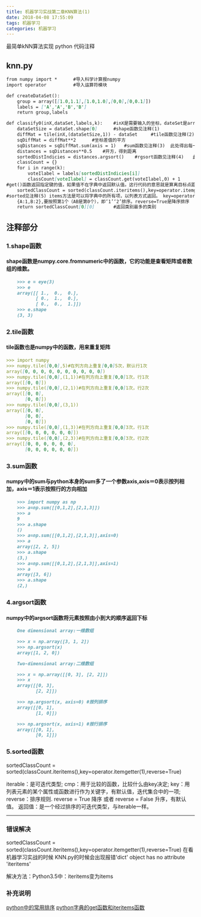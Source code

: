 ```yaml
---
title: 机器学习实战第二章KNN算法(1)
date: 2018-04-08 17:55:09
tags: 机器学习
categories: 机器学习
---
```


最简单kNN算法实现
python 代码注释

<!-- more -->

## knn.py
```markdown
from numpy import *      #导入科学计算报numpy
import operator          #导入运算符模块

def createDataSet():
	group = array([[1.0,1.1],[1.0,1.0],[0,0],[0,0.1]])
    labels = ['A','A','B','B']
    return group,labels

def classify0(inX,dataSet,labels,k):	#inX是需要输入的坐标，dateSet是array,labels是标签，k是k个最邻近数据
	dataSetSize = dataSet.shape[0]		#shape函数见注释(1)
	diffMat = tile(inX,(dataSetSize,1)) - dataSet　　　#tile函数见注释(2)  此处求得两点坐标差值(矩阵形式)
	sqDiffMat = diffMat**2		#坐标差值的平方
	sqDistances = sqDiffMat.sum(axis = 1)	#sum函数见注释(3)  此处得出每一组的坐标差值平方的和
	distances = sqDistances**0.5	#开方，得到距离
	sortedDistIndicies = distances.argsort()	#rgsort函数见注释(4)　　此处将元素按照由小到大的顺序返回下标
	classCount = {}
	for i in range(k):
		voteIlabel = labels[sortedDistIndicies[i]]
		classCount[voteIlabel] = classCount.get(voteIlabel,0) + 1	
#get()函数返回指定键的值，如果值不在字典中返回默认值。这行代码的意思就是算离目标点距离最近的k个点的类别，这个点是哪个类别哪个类别就加1
	sortedClassCount = sorted(classCount.iteritems(),key=operator.itemgetter(1),reverse=True) 
#sorted见注释(5) items方法是可以将字典中的所有项，以列表方式返回。 key=operator.itemgetter(1)的意思是按照字典里的第一个排序，
    {A:1,B:2},要按照第1个（AB是第0个），即‘1’‘2’排序。reverse=True是降序排序
	return sortedClassCount[0][0]		#返回类别最多的类别
```



## 注释部分
### 1.shape函数
#### shape函数是numpy.core.fromnumeric中的函数，它的功能是查看矩阵或者数组的维数。
```markdown
    >>> e = eye(3)
    >>> e
    array([[ 1.,  0.,  0.],
           [ 0.,  1.,  0.],
           [ 0.,  0.,  1.]])
    >>> e.shape
    (3, 3)
```

### 2.tile函数
#### tile函数也是numpy中的函数，用来重复矩阵
```markdown
>>> import numpy
>>> numpy.tile([0,0],5)#在列方向上重复[0,0]5次，默认行1次
array([0, 0, 0, 0, 0, 0, 0, 0, 0, 0])
>>> numpy.tile([0,0],(1,1))#在列方向上重复[0,0]1次，行1次
array([[0, 0]])
>>> numpy.tile([0,0],(2,1))#在列方向上重复[0,0]1次，行2次
array([[0, 0],
       [0, 0]])
>>> numpy.tile([0,0],(3,1))
array([[0, 0],
       [0, 0],
       [0, 0]])
>>> numpy.tile([0,0],(1,3))#在列方向上重复[0,0]3次，行1次
array([[0, 0, 0, 0, 0, 0]])
>>> numpy.tile([0,0],(2,3))#在列方向上重复[0,0]3次，行2次
array([[0, 0, 0, 0, 0, 0],
       [0, 0, 0, 0, 0, 0]])
```

### 3.sum函数
#### numpy中的sum与python本身的sum多了一个参数axis,axis＝0表示按列相加，axis＝1表示按照行的方向相加
```markdown
    >>> import numpy as np
    >>> a=np.sum([[0,1,2],[2,1,3]])
    >>> a
    9
    >>> a.shape
    ()
    >>> a=np.sum([[0,1,2],[2,1,3]],axis=0)
    >>> a
    array([2, 2, 5])
    >>> a.shape
    (3,)
    >>> a=np.sum([[0,1,2],[2,1,3]],axis=1)
    >>> a
    array([3, 6])
    >>> a.shape
    (2,)
```

### 4.argsort函数
#### numpy中的argsort函数将元素按照由小到大的顺序返回下标
```markdown
    One dimensional array:一维数组

    >>> x = np.array([3, 1, 2])
    >>> np.argsort(x)
    array([1, 2, 0])

	Two-dimensional array:二维数组

    >>> x = np.array([[0, 3], [2, 2]])
    >>> x
    array([[0, 3],
           [2, 2]])

    >>> np.argsort(x, axis=0) #按列排序
    array([[0, 1],
           [1, 0]])

    >>> np.argsort(x, axis=1) #按行排序
    array([[0, 1],
           [0, 1]])
```

### 5.sorted函数
sortedClassCount = sorted(classCount.iteritems(),key=operator.itemgetter(1),reverse=True)

iterable：是可迭代类型;
cmp：用于比较的函数，比较什么由key决定;
key：用列表元素的某个属性或函数进行作为关键字，有默认值，迭代集合中的一项;
reverse：排序规则. reverse = True  降序 或者 reverse = False 升序，有默认值。
返回值：是一个经过排序的可迭代类型，与iterable一样。

***

### 错误解决

sortedClassCount = sorted(classCount.iteritems(),key=operator.itemgetter(1),reverse=True)
在看机器学习实战的时候 KNN.py的时候会出现报错'dict' object has no attribute 'iteritems'

解决方法：Python3.5中：iteritems变为items

### 补充说明
[python中的常用排序](http://blog.csdn.net/u013731339/article/details/41449177)
[python字典的get函数和iteritems函数](http://blog.csdn.net/yedoubushishen/article/details/51984524)